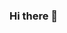 ### Hi there 👋

<!--
**PaoliMirco-art/PaoliMirco-art** is a ✨ _special_ ✨ repository because its `README.md` (this file) appears on your GitHub profile.

Here are some ideas to get you started:

- 🔭 I’m currently working on some videogames and art
- 🌱 I’m currently learning concept-art at TheSign Academy
- 👯 I’m looking to
